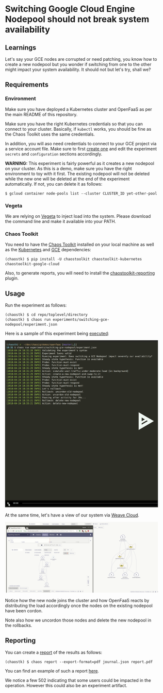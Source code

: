 # Switching Google Cloud Engine Nodepool should not break system availability

## Learnings

Let's say your GCE nodes are corrupted or need patching, you know how to
create a new nodepool but you wonder if switching from one to the other might
impact your system availability. It should not but let's try, shall we?

## Requirements

### Environment

Make sure you have deployed a Kubernetes cluster and OpenFaaS as per the
main README of this repository.

Make sure you have the right Kubernetes credentials so that you can connect
to your cluster. Basically, if `kubectl` works, you should be fine as the Chaos
Toolkit uses the same credentials.

In addition, you will aso need credentials to connect to your GCE project via 
a service account file. Make sure to first [create one][createsa] and edit the
experiment `secrets` and `configuration` sections accordingly.

[createsa]: https://developers.google.com/api-client-library/python/auth/service-accounts#creatinganaccount

**WARNING:** This experiment is fairly powerful as it creates a new nodepool
on your cluster. As this is a demo, make sure you have the right environment
to toy with it first. The existing nodepool will not be deleted while the new
one will be deleted at the end of the experiment automatically. If not, you can
delete it as follows:

```
$ gcloud container node-pools list --cluster CLUSTER_ID yet-other-pool
```

### Vegeta

We are relying on [Vegeta][vegeta] to inject load into the system. Please
download the command line and make it available into your PATH.

[vegeta]: https://github.com/tsenart/vegeta

### Chaos Toolkit

You need to have the [Chaos Toolkit][chaostoolkit] installed on your local
machine as well as the [Kubernetes][chaostoolkitk8s] and [GCE][chaostoolkitgce]
dependencies:

```
(chaostk) $ pip install -U chaostoolkit chaostoolkit-kubernetes chaostoolkit-google-cloud
```

[chaostoolkit]: http://chaostoolkit.org/reference/usage/install/
[chaostoolkitk8s]: https://github.com/chaostoolkit/chaostoolkit-kubernetes
[chaostoolkitgce]: https://github.com/chaostoolkit-incubator/chaostoolkit-google-cloud

Also, to generate reports, you will need to install the
[chaostoolkit-reporting][chaostoolkitreporting] plugin.

## Usage

Run the experiment as follows:

```
(chaostk) $ cd repo/toplevel/directory
(chaostk) $ chaos run experiments/switching-gce-nodepool/experiment.json
```

Here is a sample of this experiment being [executed][asciinema]:

![Chaos Toolkit Experiment Run][run]

[asciinema]: https://asciinema.org/a/178130
[run]: https://raw.githubusercontent.com/chaosiq/demos/master/openfaas/experiments/switching-gce-nodepool/chaostoolkit-run.gif

At the same time, let's have a view of our system via [Weave Cloud][weave].

[weave]: https://cloud.weave.works/

![System View via Weave Scope][weavescope]

[weavescope]: https://raw.githubusercontent.com/chaosiq/demos/master/openfaas/experiments/switching-gce-nodepool/system-view.gif

Notice how the new node joins the cluster and how OpenFaaS reacts by distributing
the load accordingly once the nodes on the existing nodepool have been cordon.

Note also how we uncordon those nodes and delete the new nodepool in the rollbacks.

## Reporting

You can create a [report][chaostoolkitreporting] of the results as follows:

```
(chaostk) $ chaos report --export-format=pdf journal.json report.pdf
```

[chaostoolkitreporting]: https://github.com/chaostoolkit/chaostoolkit-reporting

You can find an example of such a report [here][report].

[report]: https://raw.githubusercontent.com/chaosiq/demos/master/openfaas/experiments/switching-gce-nodepool/report.pdf

We notice a few 502 indicating that some users could be impacted in the operation.
However this could also be an experiment artifact.